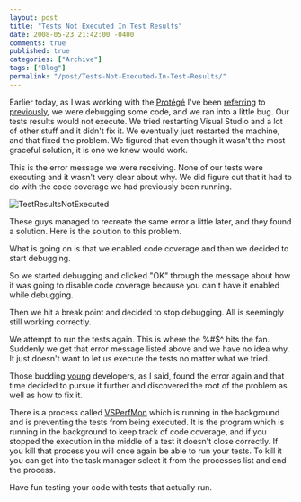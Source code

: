 ```yaml
---
layout: post
title: "Tests Not Executed In Test Results"
date: 2008-05-23 21:42:00 -0400
comments: true
published: true
categories: ["Archive"]
tags: ["Blog"]
permalink: "/post/Tests-Not-Executed-In-Test-Results/"
---
```

<!-- more -->



<p>Earlier today, as I was working with the <a href="http://en.wikipedia.org/wiki/Mentorship#New-hire_mentorship" target="_blank">Prot&eacute;g&eacute;</a> I've been <a href="/post/Differences-Between-Structures-and-Classes-in-C/" target="_blank">referring</a> to <a href="/post/Visual-C-2008-Keyboard-Shortcut-Reference" target="_blank">previously</a>, we were debugging some code, and we ran into a little bug. Our tests results would not execute. We tried restarting Visual Studio and a lot of other stuff and it didn't fix it. We eventually just restarted the machine, and that fixed the problem. We figured that even though it wasn't the most graceful solution, it is one we knew would work.</p>
<p>This is the error message we were receiving. None of our tests were executing and it wasn't very clear about why. We did figure out that it had to do with the code coverage we had previously been running.</p>
<p><img src="http://static.flickr.com/3222/2516284177_4eedca3a71.jpg" border="0" alt="TestResultsNotExecuted" /></p>
<p>These guys managed to recreate the same error a little later, and they found a solution. Here is the solution to this problem.</p>
<p>What is going on is that we enabled code coverage and then we decided to start debugging.</p>
<p>So we started debugging and clicked "OK" through the message about how it was going to disable code coverage because you can't have it enabled while debugging.</p>
<p>Then we hit a break point and decided to stop debugging. All is seemingly still working correctly.</p>
<p>We attempt to run the tests again. This is where the %#$^ hits the fan. Suddenly we get that error message listed above and we have no idea why. It just doesn't want to let us execute the tests no matter what we tried.</p>
<p>Those budding <a href="http://en.wikipedia.org/wiki/Old_age" target="_blank">young</a> developers, as I said, found the error again and that time decided to pursue it further and discovered the root of the problem as well as how to fix it.</p>
<p>There is a process called <a href="http://msdn.microsoft.com/en-us/library/ms182404(VS.80).aspx" target="_blank">VSPerfMon</a> which is running in the background and is preventing the tests from being executed. It is the program which is running in the background to keep track of code coverage, and if you stopped the execution in the middle of a test it doesn't close correctly. If you kill that process you will once again be able to run your tests. To kill it you can get into the task manager select it from the processes list and end the process.</p>
<p>Have fun testing your code with tests that actually run.</p>
